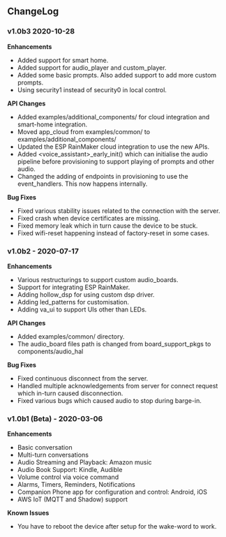 ## ChangeLog

### v1.0b3 2020-10-28

**Enhancements**
* Added support for smart home.
* Added support for audio_player and custom_player.
* Added some basic prompts. Also added support to add more custom prompts.
* Using security1 instead of security0 in local control.

**API Changes**
* Added examples/additional_components/ for cloud integration and smart-home integration.
* Moved app_cloud from examples/common/ to examples/additional_components/
* Updated the ESP RainMaker cloud integration to use the new APIs.
* Added <voice_assistant>_early_init() which can initialise the audio pipeline before provisioning to support playing of prompts and other audio.
* Changed the adding of endpoints in provisioning to use the event_handlers. This now happens internally.

**Bug Fixes**
* Fixed various stability issues related to the connection with the server.
* Fixed crash when device certificates are missing.
* Fixed memory leak which in turn cause the device to be stuck.
* Fixed wifi-reset happening instead of factory-reset in some cases.

### v1.0b2 - 2020-07-17

**Enhancements**
* Various restructurings to support custom audio_boards.
* Support for integrating ESP RainMaker.
* Adding hollow_dsp for using custom dsp driver.
* Adding led_patterns for customisation.
* Adding va_ui to support UIs other than LEDs.

**API Changes**
* Added examples/common/ directory.
* The audio_board files path is changed from board_support_pkgs to components/audio_hal

**Bug Fixes**
* Fixed continuous disconnect from the server.
* Handled multiple acknowledgements from server for connect request which in-turn caused disconnection.
* Fixed various bugs which caused audio to stop during barge-in.

### v1.0b1 (Beta) - 2020-03-06

**Enhancements**

* Basic conversation
* Multi-turn conversations
* Audio Streaming and Playback: Amazon music
* Audio Book Support: Kindle, Audible
* Volume control via voice command
* Alarms, Timers, Reminders, Notifications
* Companion Phone app for configuration and control: Android, iOS
* AWS IoT (MQTT and Shadow) support

**Known Issues**

* You have to reboot the device after setup for the wake-word to work.
